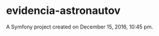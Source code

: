 evidencia-astronautov
=====================

A Symfony project created on December 15, 2016, 10:45 pm.
